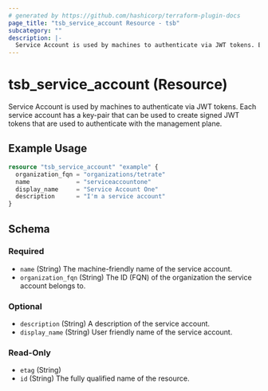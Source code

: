 ```yaml
---
# generated by https://github.com/hashicorp/terraform-plugin-docs
page_title: "tsb_service_account Resource - tsb"
subcategory: ""
description: |-
  Service Account is used by machines to authenticate via JWT tokens. Each service account has a key-pair that can be used to create signed JWT tokens that are used to authenticate with the management plane.
---
```


# tsb_service_account (Resource)

Service Account is used by machines to authenticate via JWT tokens. Each service account has a key-pair that can be used to create signed JWT tokens that are used to authenticate with the management plane.

## Example Usage

```terraform
resource "tsb_service_account" "example" {
  organization_fqn = "organizations/tetrate"
  name             = "serviceaccountone"
  display_name     = "Service Account One"
  description      = "I'm a service account"
}
```

<!-- schema generated by tfplugindocs -->
## Schema

### Required

- `name` (String) The machine-friendly name of the service account.
- `organization_fqn` (String) The ID (FQN) of the organization the service account belongs to.

### Optional

- `description` (String) A description of the service account.
- `display_name` (String) User friendly name of the service account.

### Read-Only

- `etag` (String)
- `id` (String) The fully qualified name of the resource.



